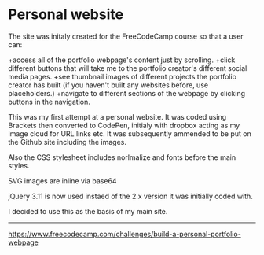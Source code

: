 # Personal website

The site was initaly created for the FreeCodeCamp course so that a user can:

+access all of the portfolio webpage's content just by scrolling.
+click different buttons that will take me to the portfolio creator's different social media pages.
+see thumbnail images of different projects the portfolio creator has built (if you haven't built any websites before, use placeholders.)
+navigate to different sections of the webpage by clicking buttons in the navigation.

This was my first attempt at a personal website. It was coded using Brackets then converted to CodePen, initialy with dropbox acting as my image cloud for URL links etc. 
It was subsequently ammended to be put on the Github site including the images.

Also the CSS stylesheet includes norlmalize and fonts before the main styles.

SVG images are inline via base64

jQuery 3.11 is now used instaed of the 2.x version it was initially coded with.


I decided to use this as the basis of my main site.

---
https://www.freecodecamp.com/challenges/build-a-personal-portfolio-webpage